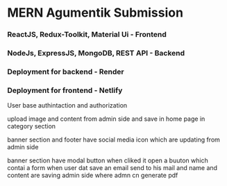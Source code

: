 # MERN Agumentik Submission


### ReactJS, Redux-Toolkit, Material Ui - Frontend

### NodeJs, ExpressJS, MongoDB, REST API - Backend

### Deployment for backend - Render

### Deployment for frontend - Netlify


User base authintaction and authorization

upload image and content from admin side and save in home page in category section

banner section and footer  have social media icon which are updating from admin side

banner section have modal button when cliked it open a buuton which contai a form when user dat save an email send to his mail and name and content are saving admin side where admn cn generate pdf